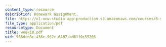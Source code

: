 ```yaml
---
content_type: resource
description: Homework assignment.
file: https://ol-ocw-studio-app-production.s3.amazonaws.com/courses/5-s16-advanced-kitchen-chemistry-spring-2002/568dce8c436c962c6487bd81f0c55206_week10.pdf
file_type: application/pdf
resourcetype: Document
title: week10.pdf
uid: 568dce8c-436c-962c-6487-bd81f0c55206
---
```

